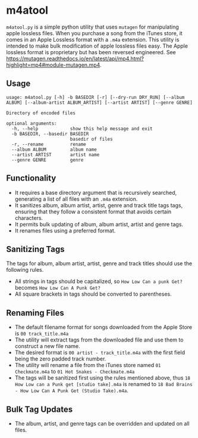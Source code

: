 # m4atool

`m4atool.py` is a simple python utility that uses `mutagen` for manipulating apple lossless files. When you purchase a song from the iTunes store, it comes in an Apple Lossless format with a `.m4a` extension. This utility is intended to make bulk modification of apple lossless files easy. The Apple lossless format is proprietary but has been reversed engineered. See https://mutagen.readthedocs.io/en/latest/api/mp4.html?highlight=mp4#module-mutagen.mp4.

## Usage
```
usage: m4atool.py [-h] -b BASEDIR [-r] [--dry-run DRY_RUN] [--album ALBUM] [--album-artist ALBUM_ARTIST] [--artist ARTIST] [--genre GENRE]

Directory of encoded files

optional arguments:
  -h, --help            show this help message and exit
  -b BASEDIR, --basedir BASEDIR
                        basedir of files
  -r, --rename          rename
  --album ALBUM         album name
  --artist ARTIST       artist name
  --genre GENRE         genre
```
## Functionality

- It requires a base directory argument that is recursively searched, generating a list of all files with an `.m4a` extension.
- It sanitizes album, album artist, artist, genre and track title tags tags, ensuring that they follow a consistent format that avoids certain characters.
- It permits bulk updating of album, album artist, artist and genre tags.
- It renames files using a preferred format.

## Sanitizing Tags

The tags for album, album artist, artist, genre and track titles should use the following rules.

- All strings in tags should be capitalized, so `How Low Can a punk Get?` becomes `How Low Can A Punk Get?`
- All square brackets in tags should be converted to parentheses.

## Renaming Files

- The default filename format for songs downloaded from the Apple Store is `00 track_title.m4a`
- The utility will extract tags from the downloaded file and use them to construct a new file name.
- The desired format is `00 artist - track_title.m4a` with the first field being the zero padded track number.
- The utility will rename a file from the iTunes store named `01 Checkmate.m4a` to `01 Hot Snakes - Checkmate.m4a`
- The tags will be sanitized first using the rules mentioned above, thus `18 How Low can a Punk get [studio take].m4a` is renamed to `18 Bad Brains - How Low Can A Punk Get (Studio Take).m4a`.

## Bulk Tag Updates

- The album, artist, and genre tags can be overridden and updated on all files.



